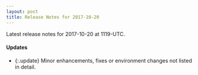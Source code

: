 ```yaml
---
layout: post
title: Release Notes for 2017-10-20
---
```


Latest release notes for 2017-10-20 at 1119-UTC.

<div class='updates' markdown='1'>

#### Updates

- {:.update} Minor enhancements, fixes or environment changes not listed in detail.

</div>


